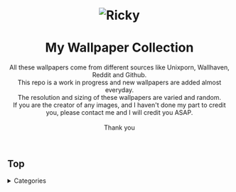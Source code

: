 <h1 align="center">
	<br>
	<img src="https://cdn.discordapp.com/attachments/448331152357326850/1000798214431199352/ea6baf04cb18788b9d6c5706a3aefc3e.jpg?ex=65919378&is=657f1e78&hm=5bb278937036540ce2376e1160368c2fd0acc684249f12b33e7273e25a5aeb25&" alt="Ricky">
	<br>
</h1>

<h1 align="center">
My Wallpaper Collection

</h3>

<p align="center">
All these wallpapers come from different sources like Unixporn, Wallhaven, Reddit and Github.<br>
This repo is a work in progress and new wallpapers are added almost everyday.<br>
The resolution and sizing of these wallpapers are varied and random.<br>
If you are the creator of any images, and I haven't done my part to credit you, please contact me and I will credit you ASAP.<br>
<br>
Thank you<br>
</p><br>

</h1>

## Top

<details>

<summary>Categories</summary>

  <details>
  <summary>Abstract</summary>
  - [Abstract](https://github.com/RickyFoots/Wallpapers/blob/main/Pages/Abstract.md)
    - [Waves](https://github.com/RickyFoots/Wallpapers/blob/main/Pages/Waves.md)
  </details>

  - [Animated](https://github.com/RickyFoots/Wallpapers/blob/main/Pages/Animated.md)

  <details>
  <summary>Anime & Manga</summary>
  - [Anime & Manga](https://github.com/RickyFoots/Wallpapers/blob/main/Pages/Anime-&-Manga.md)
    - [Akira](https://github.com/RickyFoots/Wallpapers/blob/main/Pages/Akira.md)
    - [Attack on Titan](https://github.com/RickyFoots/Wallpapers/blob/main/Pages/Attack-on-Titan.md)
    - [Berserk](https://github.com/RickyFoots/Wallpapers/blob/main/Pages/Berserk.md)
    - [Black Clover](https://github.com/RickyFoots/Wallpapers/blob/main/Pages/Black-Clover.md)
    - [Bleach](https://github.com/RickyFoots/Wallpapers/blob/main/Pages/Bleach.md)
    - [Chainsaw Man](https://github.com/RickyFoots/Wallpapers/blob/main/Pages/Chainsaw-Man.md)
    - [Cowboy BeBop](https://github.com/RickyFoots/Wallpapers/blob/main/Pages/Cowboy-BeBop.md)
    - [Demon Slayer](https://github.com/RickyFoots/Wallpapers/blob/main/Pages/Demon-Slayer.md)
    - [Dorohedoro](https://github.com/RickyFoots/Wallpapers/blob/main/Pages/Dorohedoro.md)
    - [Dragon Ball](https://github.com/RickyFoots/Wallpapers/blob/main/Pages/Dorohedoro.md)
    - [DRR](https://github.com/RickyFoots/Wallpapers/blob/main/Pages/DRR.md)
    - [Edge Runners](https://github.com/RickyFoots/Wallpapers/blob/main/Pages/Edge-Runners.md)
    - [Eva](https://github.com/RickyFoots/Wallpapers/blob/main/Pages/Eva.md)
    - [FMAB](https://github.com/RickyFoots/Wallpapers/blob/main/Pages/FMAB.md)
    - [Frieren](https://github.com/RickyFoots/Wallpapers/blob/main/Pages/Frieren.md)
    - [Ghibli](https://github.com/RickyFoots/Wallpapers/blob/main/Pages/Ghibli.md)
    - [Hells Paradise](https://github.com/RickyFoots/Wallpapers/blob/main/Pages/Hells-Paradise.md)
    - [HxH](https://github.com/RickyFoots/Wallpapers/blob/main/Pages/HxH.md)
    - [JJK](https://github.com/RickyFoots/Wallpapers/blob/main/Pages/JJK.md)
    - [Komi Can't](https://github.com/RickyFoots/Wallpapers/blob/main/Pages/Komi-Can't.md)
    - [Mob](https://github.com/RickyFoots/Wallpapers/blob/main/Pages/Mob.md)
    - [My Hero](https://github.com/RickyFoots/Wallpapers/blob/main/Pages/My-Hero.md)
    - [Naruto](https://github.com/RickyFoots/Wallpapers/blob/main/Pages/Naruto.md)
    - [One Punch](https://github.com/RickyFoots/Wallpapers/blob/main/Pages/One-Punch.md)
    - [Tokyo Ghoul](https://github.com/RickyFoots/Wallpapers/blob/main/Pages/Tokyo-Ghoul.md)
    - [Trigun](https://github.com/RickyFoots/Wallpapers/blob/main/Pages/Trigun.md)
    - [Unsorted Manga or Comics](https://github.com/RickyFoots/Wallpapers/blob/main/Pages/Unsorted-Manga-or-Comics.md)
  </details>

  <details>
  <summary>Fantasy</summary>
  - [Fantasy](https://github.com/RickyFoots/Wallpapers/blob/main/Pages/Fantasy.md)
    - [D&D](https://github.com/RickyFoots/Wallpapers/blob/main/Pages/D&D.md)
  </details>

  - [Kaiju & Monsters](https://github.com/RickyFoots/Wallpapers/blob/main/Pages/Kaiju-&-Monsters.md)
  - [Linux](https://github.com/RickyFoots/Wallpapers/blob/main/Pages/Linux.md)
  - [Mecha](https://github.com/RickyFoots/Wallpapers/blob/main/Pages/Mecha.md)
  - [Memes](https://github.com/RickyFoots/Wallpapers/blob/main/Pages/Memes.md)
  - [Minimal](https://github.com/RickyFoots/Wallpapers/blob/main/Pages/Minimal.md)
  - [Monochrome - Art](https://github.com/RickyFoots/Wallpapers/blob/main/Pages/Monochrome-Art.md)
  - [Painting](https://github.com/RickyFoots/Wallpapers/blob/main/Pages/Painting.md)
  - [Pixel](https://github.com/RickyFoots/Wallpapers/blob/main/Pages/Pixel.md)

  <details>
  <summary>Real Life</summary>
  - [Real Life](https://github.com/RickyFoots/Wallpapers/blob/main/Pages/Real-Life.md)
    - [Floral](https://github.com/RickyFoots/Wallpapers/blob/main/Pages/Floral.md)
    - [Rural](https://github.com/RickyFoots/Wallpapers/blob/main/Pages/Rural.md)
    - [Urban](https://github.com/RickyFoots/Wallpapers/blob/main/Pages/Urban.md)
  </details>

  <details>
  <summary>Seasonal</summary>
  - [Seasonal](https://github.com/RickyFoots/Wallpapers/blob/main/Pages/Seasonal.md)
    - [Fall](https://github.com/RickyFoots/Wallpapers/blob/main/Pages/Fall.md)
    - [Halloween](https://github.com/RickyFoots/Wallpapers/blob/main/Pages/Halloween.md)
    - [Spring](https://github.com/RickyFoots/Wallpapers/blob/main/Pages/Spring.md)
    - [Summer](https://github.com/RickyFoots/Wallpapers/blob/main/Pages/Summer.md)
    - [Winter](https://github.com/RickyFoots/Wallpapers/blob/main/Pages/Winter.md)
  </details>

  - [Unclaimed-SiFi](https://github.com/RickyFoots/Wallpapers/blob/main/Pages/Unclaimed-SiFi.md)
  - [Unsorted Vertical](https://github.com/RickyFoots/Wallpapers/blob/main/Pages/Unsorted-Vertical.md)

  <details>
  <summary>Video Games</summary>
  - [Video Games](https://github.com/RickyFoots/Wallpapers/blob/main/Pages/Video-Games.md)
    - [Animal Crossing](https://github.com/RickyFoots/Wallpapers/blob/main/Pages/Animal-Crossing.md)
    - [Apex](https://github.com/RickyFoots/Wallpapers/blob/main/Pages/Apex.md)
    - [Castlevania](https://github.com/RickyFoots/Wallpapers/blob/main/Pages/Castlevania.md)
    - [COD](https://github.com/RickyFoots/Wallpapers/blob/main/Pages/COD.md)
    - [Cult of the Lamb](https://github.com/RickyFoots/Wallpapers/blob/main/Pages/Cult-of-the-Lamb.md)
    - [Destiny](https://github.com/RickyFoots/Wallpapers/blob/main/Pages/Destiny.md)
    - [DOOM](https://github.com/RickyFoots/Wallpapers/blob/main/Pages/DOOM.md)
    - [God of War](https://github.com/RickyFoots/Wallpapers/blob/main/Pages/God-of-War.md)
    - [Hotline Miami](https://github.com/RickyFoots/Wallpapers/blob/main/Pages/Hotline-Miami.md)
    - [Hyper Light Drifter](https://github.com/RickyFoots/Wallpapers/blob/main/Pages/Hyper-Light-Drifter.md)
    - [Kirby](https://github.com/RickyFoots/Wallpapers/blob/main/Pages/Kirby.md)
    - [League](https://github.com/RickyFoots/Wallpapers/blob/main/Pages/League.md)
    - [Monster Hunter](https://github.com/RickyFoots/Wallpapers/blob/main/Pages/Monster-Hunter.md)
    - [Necropolis](https://github.com/RickyFoots/Wallpapers/blob/main/Pages/Necropolis.md)
    - [Nier](https://github.com/RickyFoots/Wallpapers/blob/main/Pages/Nier.md)
    - [Pokemon](https://github.com/RickyFoots/Wallpapers/blob/main/Pages/Pokemon.md)
    - [Shadow of the Colossus](https://github.com/RickyFoots/Wallpapers/blob/main/Pages/Shadow-of-the-Colossus.md)
    - [Souls-Bourne](https://github.com/RickyFoots/Wallpapers/blob/main/Pages/Souls-Bourne.md)
    - [Stardew](https://github.com/RickyFoots/Wallpapers/blob/main/Pages/Stardew.md)
    - [Starfield](https://github.com/RickyFoots/Wallpapers/blob/main/Pages/Starfield.md)
    - [Ultrakill](https://github.com/RickyFoots/Wallpapers/blob/main/Pages/Ultrakill.md)
    - [Wayfinder](https://github.com/RickyFoots/Wallpapers/blob/main/Pages/Wayfinder.md)
    - [Witcher](https://github.com/RickyFoots/Wallpapers/blob/main/Pages/Witcher.md)
  </details>

</h1>

[Back to top](#Top)

</details>



